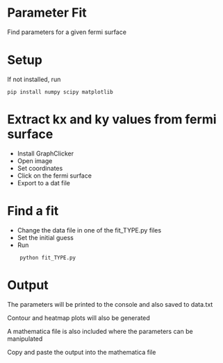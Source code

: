# Parameter Fit
Find parameters for a given fermi surface

# Setup
If not installed, run

    pip install numpy scipy matplotlib


# Extract kx and ky values from fermi surface

- Install GraphClicker
- Open image
- Set coordinates
- Click on the fermi surface
- Export to a dat file

# Find a fit

- Change the data file in one of the fit_TYPE.py files
- Set the initial guess
- Run

```
    python fit_TYPE.py
```

# Output

The parameters will be printed to the console and also saved to data.txt

Contour and heatmap plots will also be generated

A mathematica file is also included where the parameters can be manipulated

Copy and paste the output into the mathematica file